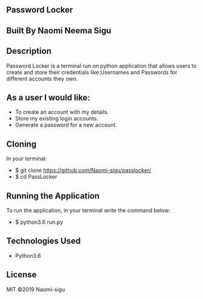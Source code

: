 ## Password Locker

## Built By Naomi Neema Sigu

## Description
Password Locker is a terminal run on python application that allows users to create and store their credentials like:Usernames and Passwords for different accounts they own.


## As a user I would like:
* To create an account with my details.
* Store my existing login accounts.
* Generate a password for a new account.

## Cloning
In your terminal:

*  $ git clone https://github.com/Naomi-sigu/passlocker/
*  $ cd PassLocker

## Running the Application
To run the application, in your terminal write the command below:
*  $ python3.6 run.py

## Technologies Used
* Python3.6

## License
MIT ©2019 Naomi-sigu

